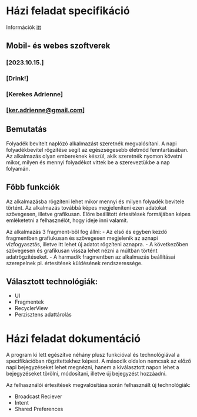 # Házi feladat specifikáció

Információk [itt](https://viauac00.github.io/laborok/hf)

## Mobil- és webes szoftverek
### [2023.10.15.]
### [Drink!]
### [Kerekes Adrienne]
### [ker.adrienne@gmail.com]

## Bemutatás

Folyadék bevitelt naplózó alkalmazást szeretnék megvalósítani. A napi folyadékbevitel rögzítése segít az egészségesebb életmód fenntartásában. 
Az alkalmazás olyan embereknek készül, akik szeretnék nyomon követni mikor, milyen és mennyi folyadékot vittek be a szereveztükbe a nap folyamán.

## Főbb funkciók

Az alkalmazásba rögzíteni lehet mikor mennyi és milyen folyadék bevitele történt. Az alkalmazás továbbá képes megjeleníteni ezen adatokat szövegesen, illetve grafikusan.
Előre beállított értesítések formájában képes emléketetni a felhasznélót, hogy ideje inni valamit.

Az alkalmazás 3 fragment-ből fog állni:
    - Az első és egyben kezdő fragmentben grafiukusan és szövegesen megjelenik az aznapi vízfogyasztás, illetve itt lehet új adatot rögzíteni aznapra.
    - A következőben szövegesen és grafikusan vissza lehet nézni a múltban történt adatrögzítéseket.
    - A harmadik fragmentben az alkalmazás beállításai szerepelnek pl. értesítések küldésének rendszeressége.

## Választott technológiák:

- UI
- Fragmentek
- RecyclerView
- Perzisztens adattárolás


# Házi feladat dokumentáció
A program ki lett egészítve néhány plusz funkcióval és technológiával a specifikációban rögzítettekhez képest. A második oldalon nemcsak az előző napi bejegyzéseket lehet megnézni, hanem a kiválasztott napon lehet a bejegyzéseket törölni, módosítani, illetve új bejegyzést hozzáadni.

Az felhasználói értesítések megvalósítása során felhasznált új technológiák:
- Broadcast Reciever
- Intent
- Shared Preferences
